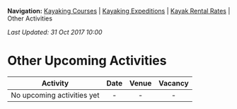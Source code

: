 **Navigation:** [Kayaking Courses](index) &#124; [Kayaking Expeditions](expedition) &#124; [Kayak Rental Rates](rental) &#124; Other Activities

_Last Updated: 31 Oct 2017 10:00_
# Other Upcoming Activities

Activity | Date | Venue | Vacancy
:---:|:---:|:---:|:---:
No upcoming activities yet|-|-|- 

